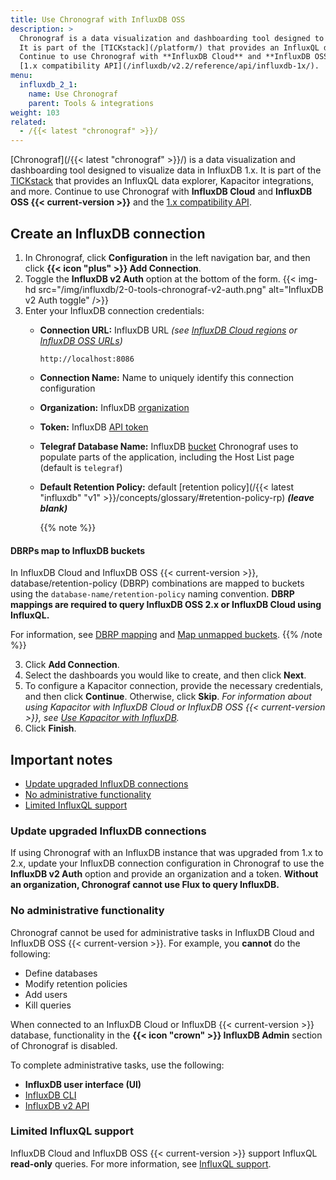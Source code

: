 ```yaml
---
title: Use Chronograf with InfluxDB OSS
description: >
  Chronograf is a data visualization and dashboarding tool designed to visualize data in InfluxDB 1.x.
  It is part of the [TICKstack](/platform/) that provides an InfluxQL data explorer, Kapacitor integrations, and more.
  Continue to use Chronograf with **InfluxDB Cloud** and **InfluxDB OSS 2.x** and the
  [1.x compatibility API](/influxdb/v2.2/reference/api/influxdb-1x/).
menu:
  influxdb_2_1:
    name: Use Chronograf
    parent: Tools & integrations
weight: 103
related:
  - /{{< latest "chronograf" >}}/
---
```


[Chronograf](/{{< latest "chronograf" >}}/) is a data visualization and dashboarding
tool designed to visualize data in InfluxDB 1.x. It is part of the [TICKstack](/platform/)
that provides an InfluxQL data explorer, Kapacitor integrations, and more.
Continue to use Chronograf with **InfluxDB Cloud** and **InfluxDB OSS {{< current-version >}}** and the
[1.x compatibility API](/influxdb/v2.2/reference/api/influxdb-1x/).


## Create an InfluxDB connection
1. In Chronograf, click **Configuration** in the left navigation bar,
   and then click **{{< icon "plus" >}} Add Connection**.
2. Toggle the **InfluxDB v2 Auth** option at the bottom of the form.
    {{< img-hd src="/img/influxdb/2-0-tools-chronograf-v2-auth.png" alt="InfluxDB v2 Auth toggle" />}}
3. Enter your InfluxDB connection credentials:
    - **Connection URL:** InfluxDB URL _(see [InfluxDB Cloud regions](/influxdb/cloud/reference/regions/)
      or [InfluxDB OSS URLs](/influxdb/%762.1/reference/urls/))_

      ```
      http://localhost:8086
      ```

    - **Connection Name:** Name to uniquely identify this connection configuration
    - **Organization:** InfluxDB [organization](/influxdb/v2.2/organizations/)
    - **Token:** InfluxDB [API token](/influxdb/v2.2/security/tokens/)
    - **Telegraf Database Name:** InfluxDB [bucket](/influxdb/v2.2/organizations/buckets/)
      Chronograf uses to populate parts of the application, including the Host List page (default is `telegraf`)
    - **Default Retention Policy:** default [retention policy](/{{< latest "influxdb" "v1" >}}/concepts/glossary/#retention-policy-rp)
      _**(leave blank)**_

        {{% note %}}
#### DBRPs map to InfluxDB buckets
In InfluxDB Cloud and InfluxDB OSS {{< current-version >}}, database/retention-policy (DBRP) combinations
are mapped to buckets using the `database-name/retention-policy` naming convention.
**DBRP mappings are required to query InfluxDB OSS 2.x or InfluxDB Cloud using InfluxQL.**

For information, see [DBRP mapping](/influxdb/v2.2/reference/api/influxdb-1x/dbrp/)
and [Map unmapped buckets](/influxdb/v2.2/query-data/influxql/#map-unmapped-buckets).
      {{% /note %}}

3. Click **Add Connection**.
4. Select the dashboards you would like to create, and then click **Next**.
5. To configure a Kapacitor connection, provide the necessary credentials,
   and then click **Continue**. Otherwise, click **Skip**.
   _For information about using Kapacitor with InfluxDB Cloud or InfluxDB OSS {{< current-version >}},
   see [Use Kapacitor with InfluxDB](/influxdb/v2.2/tools/kapacitor/)._
6. Click **Finish**.

## Important notes

- [Update upgraded InfluxDB connections](#Update-upgraded-InfluxDB-connections)
- [No administrative functionality](#No-administrative-functionality)
- [Limited InfluxQL support](#Limited-InfluxQL-support)

### Update upgraded InfluxDB connections
If using Chronograf with an InfluxDB instance that was upgraded from 1.x
to 2.x, update your InfluxDB connection configuration in Chronograf to use the
**InfluxDB v2 Auth** option and provide an organization and a token.
**Without an organization, Chronograf cannot use Flux to query InfluxDB.**

### No administrative functionality
Chronograf cannot be used for administrative tasks in InfluxDB Cloud and InfluxDB OSS {{< current-version >}}.
For example, you **cannot** do the following:

- Define databases
- Modify retention policies
- Add users
- Kill queries

When connected to an InfluxDB Cloud or InfluxDB {{< current-version >}} database, functionality in the
**{{< icon "crown" >}} InfluxDB Admin** section of Chronograf is disabled.

To complete administrative tasks, use the following:

- **InfluxDB user interface (UI)**
- [InfluxDB CLI](/influxdb/v2.2/reference/cli/influx/)
- [InfluxDB v2 API](/influxdb/v2.2/reference/api/)

### Limited InfluxQL support
InfluxDB Cloud and InfluxDB OSS {{< current-version >}} support InfluxQL **read-only** queries.
For more information, see [InfluxQL support](/influxdb/v2.2/query-data/influxql/#influxql-support).
